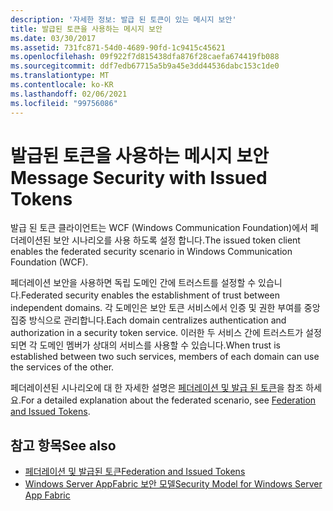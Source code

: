 ```yaml
---
description: '자세한 정보: 발급 된 토큰이 있는 메시지 보안'
title: 발급된 토큰을 사용하는 메시지 보안
ms.date: 03/30/2017
ms.assetid: 731fc871-54d0-4689-90fd-1c9415c45621
ms.openlocfilehash: 09f922f7d815438dfa876f28caefa674419fb088
ms.sourcegitcommit: ddf7edb67715a5b9a45e3dd44536dabc153c1de0
ms.translationtype: MT
ms.contentlocale: ko-KR
ms.lasthandoff: 02/06/2021
ms.locfileid: "99756086"
---
```

# <a name="message-security-with-issued-tokens"></a><span data-ttu-id="a0a5f-103">발급된 토큰을 사용하는 메시지 보안</span><span class="sxs-lookup"><span data-stu-id="a0a5f-103">Message Security with Issued Tokens</span></span>

<span data-ttu-id="a0a5f-104">발급 된 토큰 클라이언트는 WCF (Windows Communication Foundation)에서 페더레이션된 보안 시나리오를 사용 하도록 설정 합니다.</span><span class="sxs-lookup"><span data-stu-id="a0a5f-104">The issued token client enables the federated security scenario in Windows Communication Foundation (WCF).</span></span>  
  
 <span data-ttu-id="a0a5f-105">페더레이션 보안을 사용하면 독립 도메인 간에 트러스트를 설정할 수 있습니다.</span><span class="sxs-lookup"><span data-stu-id="a0a5f-105">Federated security enables the establishment of trust between independent domains.</span></span> <span data-ttu-id="a0a5f-106">각 도메인은 보안 토큰 서비스에서 인증 및 권한 부여를 중앙 집중 방식으로 관리합니다.</span><span class="sxs-lookup"><span data-stu-id="a0a5f-106">Each domain centralizes authentication and authorization in a security token service.</span></span> <span data-ttu-id="a0a5f-107">이러한 두 서비스 간에 트러스트가 설정되면 각 도메인 멤버가 상대의 서비스를 사용할 수 있습니다.</span><span class="sxs-lookup"><span data-stu-id="a0a5f-107">When trust is established between two such services, members of each domain can use the services of the other.</span></span>  
  
 <span data-ttu-id="a0a5f-108">페더레이션된 시나리오에 대 한 자세한 설명은 [페더레이션 및 발급 된 토큰](federation-and-issued-tokens.md)을 참조 하세요.</span><span class="sxs-lookup"><span data-stu-id="a0a5f-108">For a detailed explanation about the federated scenario, see [Federation and Issued Tokens](federation-and-issued-tokens.md).</span></span>  
  
## <a name="see-also"></a><span data-ttu-id="a0a5f-109">참고 항목</span><span class="sxs-lookup"><span data-stu-id="a0a5f-109">See also</span></span>

- [<span data-ttu-id="a0a5f-110">페더레이션 및 발급된 토큰</span><span class="sxs-lookup"><span data-stu-id="a0a5f-110">Federation and Issued Tokens</span></span>](federation-and-issued-tokens.md)
- <span data-ttu-id="a0a5f-111">[Windows Server AppFabric 보안 모델](/previous-versions/appfabric/ee677202(v=azure.10))</span><span class="sxs-lookup"><span data-stu-id="a0a5f-111">[Security Model for Windows Server App Fabric](/previous-versions/appfabric/ee677202(v=azure.10))</span></span>
